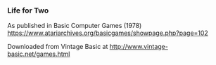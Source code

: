 ### Life for Two

As published in Basic Computer Games (1978)
https://www.atariarchives.org/basicgames/showpage.php?page=102

Downloaded from Vintage Basic at
http://www.vintage-basic.net/games.html
